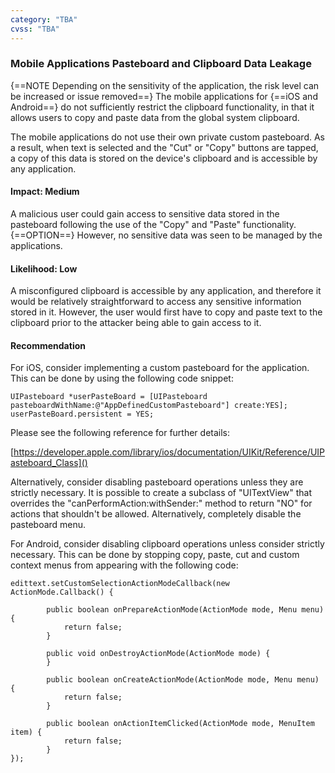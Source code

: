 ```yaml
---
category: "TBA"
cvss: "TBA"
---
```

### Mobile Applications Pasteboard and Clipboard Data Leakage
{==NOTE Depending on the sensitivity of the application, the risk level can be increased or issue removed==}
The mobile applications for {==iOS and Android==} do not sufficiently restrict the clipboard functionality, in that it allows users to copy and paste data from the global system clipboard.

The mobile applications do not use their own private custom pasteboard. As a result, when text is selected and the "Cut" or "Copy" buttons are tapped, a copy of this data is stored on the device's clipboard and is accessible by any application.
#### Impact: Medium
A malicious user could gain access to sensitive data stored in the pasteboard following the use of the "Copy" and "Paste" functionality.{==OPTION==} However, no sensitive data was seen to be managed by the applications.
#### Likelihood: Low
A misconfigured clipboard is accessible by any application, and therefore it would be relatively straightforward to access any sensitive information stored in it. However, the user would first have to copy and paste text to the clipboard prior to the attacker being able to gain access to it.
#### Recommendation
For iOS, consider implementing a custom pasteboard for the application. This can be done by using the following code snippet:

```
UIPasteboard *userPasteBoard = [UIPasteboard pasteboardWithName:@"AppDefinedCustomPasteboard"] create:YES];
userPasteBoard.persistent = YES;
```

Please see the following reference for further details:

[https://developer.apple.com/library/ios/documentation/UIKit/Reference/UIPasteboard_Class]()

Alternatively, consider disabling pasteboard operations unless they are strictly necessary. It is possible to create a subclass of "UITextView" that overrides the "canPerformAction:withSender:" method to return "NO" for actions that shouldn't be allowed. Alternatively, completely disable the pasteboard menu.

For Android, consider disabling clipboard operations unless consider strictly necessary. This can be done by stopping copy, paste, cut and custom context menus from appearing with the following code:

```
edittext.setCustomSelectionActionModeCallback(new ActionMode.Callback() {

        public boolean onPrepareActionMode(ActionMode mode, Menu menu) {
            return false;
        }

        public void onDestroyActionMode(ActionMode mode) {
        }

        public boolean onCreateActionMode(ActionMode mode, Menu menu) {
            return false;
        }

        public boolean onActionItemClicked(ActionMode mode, MenuItem item) {
            return false;
        }
});
```